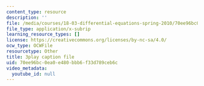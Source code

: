 ```yaml
---
content_type: resource
description: ''
file: /media/courses/18-03-differential-equations-spring-2010/70ee96bc0ea0e480bbb6f33d789ceb6c_9KbpbBMThTE.srt
file_type: application/x-subrip
learning_resource_types: []
license: https://creativecommons.org/licenses/by-nc-sa/4.0/
ocw_type: OCWFile
resourcetype: Other
title: 3play caption file
uid: 70ee96bc-0ea0-e480-bbb6-f33d789ceb6c
video_metadata:
  youtube_id: null
---
```

